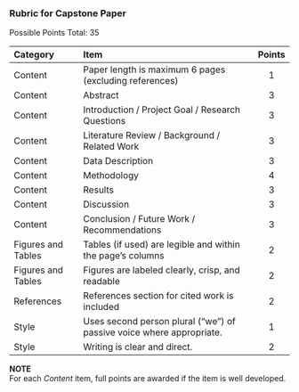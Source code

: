 ### Rubric for Capstone Paper

Possible Points Total: 35

| Category   | Item    | Points |
| :-------- | :------- | :-------: |
| Content | Paper length is maximum 6 pages (excluding references) | 1 |
| Content | Abstract | 3 |
| Content | Introduction / Project Goal / Research Questions | 3 |
| Content | Literature Review / Background / Related Work | 3 |
| Content | Data Description | 3 |
| Content | Methodology | 4 |
| Content | Results | 3 |
| Content | Discussion | 3 |
| Content | Conclusion / Future Work / Recommendations | 3 |
| Figures and Tables | Tables (if used) are legible and within the page’s columns | 2 |
| Figures and Tables | Figures are labeled clearly, crisp, and readable | 2 |
| References | References section for cited work is included | 2 |
| Style | Uses second person plural (“we”) of passive voice where appropriate. | 1 |
| Style | Writing is clear and direct. | 2 |

**NOTE**  
For each *Content* item, full points are awarded if the item is well developed. 
